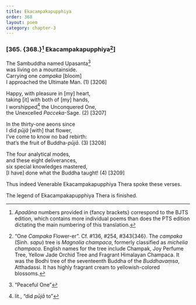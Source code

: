 ```yaml
---
title: Ekacampakapupphiya
order: 368
layout: poem
category: chapter-3
---
```


### \[365. {368.}[^1] Ekacampakapupphiya[^2]\]

The Sambuddha named Upasanta[^3]  
was living on a mountainside.  
Carrying one *campaka* \[bloom\]  
I approached the Ultimate Man. (1) \[3206\]

Happy, with pleasure in \[my\] heart,  
taking \[it\] with both of \[my\] hands,  
I worshipped[^4] the Unconquered One,  
the Unexcelled *Pacceka*-Sage. (2) \[3207\]

In the thirty-one aeons since  
I did *pūjā* \[with\] that flower,  
I’ve come to know no bad rebirth:  
that’s the fruit of Buddha-*pūjā*. (3) \[3208\]

The four analytical modes,  
and these eight deliverances,  
six special knowledges mastered,  
\[I have\] done what the Buddha taught! (4) \[3209\]

Thus indeed Venerable Ekacampakapupphiya Thera spoke these verses.

The legend of Ekacampakapupphiya Thera is finished.

[^1]: *Apadāna* numbers provided in {fancy brackets} correspond to the BJTS edition, which contains more individual poems than does the PTS edition dictating the main numbering of this translation.

[^2]: “One *Campaka* Flower-er”. Cf. \#136, \#254, \#343{346}. The *campaka* (Sinh. *sapu*) tree is *Magnolia champaca*, formerly classified as *michelia champaca*. English names for the tree include Champak, Joy Perfume Tree, Yellow Jade Orchid Tree and Fragrant Himalayan Champaca. It was the Bodhi tree of the seventeenth Buddha of the *Buddhavaṃsa*, Atthadassi. It has highly fragrant cream to yellowish-colored blossoms.

[^3]: “Peaceful One”

[^4]: lit., “did *pūjā* to”
